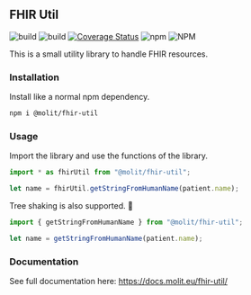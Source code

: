 ## FHIR Util

![build](https://github.com/molit-institute/fhir-util/workflows/Build/badge.svg)
![build](https://github.com/molit-institute/fhir-util/workflows/Publish/badge.svg)
[![Coverage Status](https://coveralls.io/repos/github/molitinstitute/fhir-util/badge.svg?branch=master)](https://coveralls.io/github/molitinstitute/fhir-util?branch=master)
![npm](https://img.shields.io/npm/v/@molit/fhir-util.svg)
![NPM](https://img.shields.io/npm/l/@molit/fhir-util.svg)

This is a small utility library to handle FHIR resources.

### Installation

Install like a normal npm dependency.

```bash
npm i @molit/fhir-util
```

### Usage

Import the library and use the functions of the library.

```js
import * as fhirUtil from "@molit/fhir-util";

let name = fhirUtil.getStringFromHumanName(patient.name);
```

Tree shaking is also supported. 🌲

```js
import { getStringFromHumanName } from "@molit/fhir-util";

let name = getStringFromHumanName(patient.name);
```

### Documentation

See full documentation here: https://docs.molit.eu/fhir-util/
